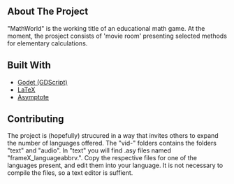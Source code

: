 ## About The Project
"MathWorld" is the working title of an educational math game. At the moment, the prosject consists of 'movie room' presenting
selected methods for elementary calculations.

## Built With
* [Godet (GDScript)](https://godotengine.org/)
* [LaTeX](https://www.latex-project.org/)
* [Asymptote](https://asymptote.sourceforge.io/)

## Contributing
The project is (hopefully) strucured in a way that invites others to expand the number of languages offered.
The "vid-" folders contains the folders "text" and "audio". In "text" you will find .asy files named "frameX_languageabbrv.". Copy the respective files for one of the languages present, and edit them into your 
language. It is not necessary to compile the files, so a text editor is suffient.
